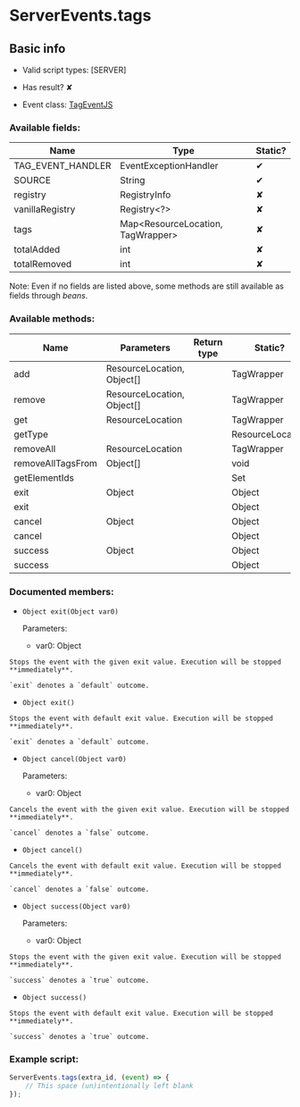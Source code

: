 # ServerEvents.tags

## Basic info

- Valid script types: [SERVER]

- Has result? ✘

- Event class: [TagEventJS](https://github.com/KubeJS-Mods/KubeJS/tree/1902/common/src/main/java/dev/latvian/mods/kubejs/server/tag/TagEventJS.java)

### Available fields:

| Name | Type | Static? |
| ---- | ---- | ------- |
| TAG_EVENT_HANDLER | EventExceptionHandler | ✔ |
| SOURCE | String | ✔ |
| registry | RegistryInfo | ✘ |
| vanillaRegistry | Registry<?> | ✘ |
| tags | Map<ResourceLocation, TagWrapper> | ✘ |
| totalAdded | int | ✘ |
| totalRemoved | int | ✘ |

Note: Even if no fields are listed above, some methods are still available as fields through *beans*.

### Available methods:

| Name | Parameters | Return type | Static? |
| ---- | ---------- | ----------- | ------- |
| add | ResourceLocation, Object[] |  | TagWrapper | ✘ |
| remove | ResourceLocation, Object[] |  | TagWrapper | ✘ |
| get | ResourceLocation |  | TagWrapper | ✘ |
| getType |  |  | ResourceLocation | ✘ |
| removeAll | ResourceLocation |  | TagWrapper | ✘ |
| removeAllTagsFrom | Object[] |  | void | ✘ |
| getElementIds |  |  | Set<ResourceLocation> | ✘ |
| exit | Object |  | Object | ✘ |
| exit |  |  | Object | ✘ |
| cancel | Object |  | Object | ✘ |
| cancel |  |  | Object | ✘ |
| success | Object |  | Object | ✘ |
| success |  |  | Object | ✘ |


### Documented members:

- `Object exit(Object var0)`

  Parameters:
  - var0: Object

```
Stops the event with the given exit value. Execution will be stopped **immediately**.

`exit` denotes a `default` outcome.
```

- `Object exit()`
```
Stops the event with default exit value. Execution will be stopped **immediately**.

`exit` denotes a `default` outcome.
```

- `Object cancel(Object var0)`

  Parameters:
  - var0: Object

```
Cancels the event with the given exit value. Execution will be stopped **immediately**.

`cancel` denotes a `false` outcome.
```

- `Object cancel()`
```
Cancels the event with default exit value. Execution will be stopped **immediately**.

`cancel` denotes a `false` outcome.
```

- `Object success(Object var0)`

  Parameters:
  - var0: Object

```
Stops the event with the given exit value. Execution will be stopped **immediately**.

`success` denotes a `true` outcome.
```

- `Object success()`
```
Stops the event with default exit value. Execution will be stopped **immediately**.

`success` denotes a `true` outcome.
```



### Example script:

```js
ServerEvents.tags(extra_id, (event) => {
	// This space (un)intentionally left blank
});
```

